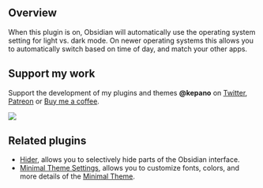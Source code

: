 ## Overview

When this plugin is on, Obsidian will automatically use the operating system setting for light vs. dark mode. On newer operating systems this allows you to automatically switch based on time of day, and match your other apps.

## Support my work

Support the development of my plugins and themes **@kepano** on [Twitter](https://www.twitter.com/kepano), [Patreon](https://www.patreon.com/kepano) or [Buy me a coffee](https://www.buymeacoffee.com/kepano).

<a href="https://www.buymeacoffee.com/kepano"><img src="https://img.buymeacoffee.com/button-api/?text=Buy me a coffee&emoji=&slug=kepano&button_colour=5F7FFF&font_colour=ffffff&font_family=Poppins&outline_colour=000000&coffee_colour=FFDD00"></a>

## Related plugins

- [Hider](https://github.com/kepano/obsidian-hider), allows you to selectively hide parts of the Obsidian interface.
- [Minimal Theme Settings](https://github.com/kepano/obsidian-minimal-settings), allows you to customize fonts, colors, and more details of the [Minimal Theme](https://github.com/kepano/obsidian-minimal).
